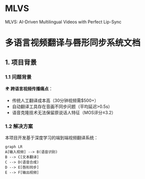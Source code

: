 # MLVS
MLVS: AI-Driven Multilingual Videos with Perfect Lip-Sync
# 多语言视频翻译与唇形同步系统文档

## 1. 项目背景
### 1.1 问题背景
🌍 **跨语言视频传播痛点**：
- 传统人工翻译成本高（30分钟视频需$500+）
- 自动翻译工具存在音画不同步问题（平均延迟>0.5s）
- 语音克隆技术无法保留原说话人特征（MOS评分≤3.2）

### 1.2 解决方案
本项目开发基于深度学习的端到端视频翻译系统：
```mermaid
graph LR
A[输入视频] --> B(语音识别)
B --> C[文本翻译]
C --> D(语音合成)
D --> E[唇形同步]
E --> F[输出视频]
